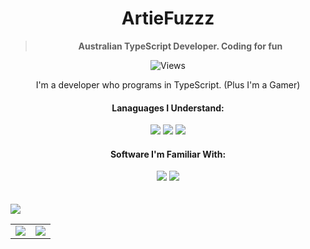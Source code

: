 <div align='center'>
  <h1>ArtieFuzzz</h1>
  <!--- Kinda a mix between auguwu and TMUniversal's README.md pages --->
  <!-- Have a good day after you read this :^) -->
  
  <blockquote><strong>Australian TypeScript Developer. Coding for fun</strong></blockquote>
  
  ![Views](https://komarev.com/ghpvc/?username=ArtieFuzzz&style=flat-square)

</div>
  <div align='center'>
    I'm a developer who programs in TypeScript. (Plus I'm a Gamer)
  <br>

#### Lanaguages I Understand:

<img src="https://img.shields.io/badge/node.js%20-%2343853D.svg?&style=for-the-badge&logo=node.js&logoColor=white"/> 
<img src="https://img.shields.io/badge/typescript-%230078D6.svg?&style=for-the-badge&logo=typescript&logoColor=white"/>
<img src="https://img.shields.io/badge/Powershell%20-%235391FE.svg?&style=for-the-badge&logo=powershell&logoColor=white"/>

<!--- #### Hosting Services I'm Familiar With: --->

<!--- <img src="https://img.shields.io/badge/AWS%20-%23FF9900.svg?&style=for-the-badge&logo=amazon-aws&logoColor=white"/> --->

#### Software I'm Familiar With:

<img src="https://img.shields.io/badge/docker%20-%230db7ed.svg?&style=for-the-badge&logo=docker&logoColor=white"/> 
<img src="https://img.shields.io/badge/Windows 10%20-%230078D6.svg?&style=for-the-badge&logo=Windows&logoColor=white"/> 
  </div>
  <br>
<br>
<img align="center" style="padding=0;" src="https://spotify-github-profile.vercel.app/api/view?uid=1xjlhxhi1k1q2ds6vl304cyfq&cover_image=true&theme=novatorem">

<table>
  <tr>
    <td align="center" style="padding=0;width=50%;">
      <img align="center" style="padding=0;" src="https://github-readme-stats.vercel.app/api?username=ArtieFuzzz&show_icons=true&hide_border=true&hide_title=true&count_private=false&theme=vue-dark" />
    </td>
    <td align="center" style="padding=0;width=50%;">
      <img align="center" style="padding=0;" src="https://github-readme-stats.vercel.app/api/top-langs/?username=ArtieFuzzz&layout=compact&hide_border=true&count_private=false&theme=vue-dark" />
    </td>
  </tr>
</table>
